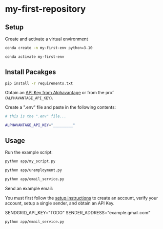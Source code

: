 # my-first-repository

## Setup

Create and activate a virtual environment 

```sh
conda create -n my-first-env python=3.10

conda activate my-first-env
```

## Install Pacakges

```sh
pip install -r requirements.txt
```

Obtain an [API Key from Alphavantage](https://www.alphavantage.co/support/#api-key) or from the prof (`ALPHAVANTAGE_API_KEY`).

Create a ".env" file and paste in the following contents:

```sh
# this is the ".env" file...

ALPHAVANTAGE_API_KEY="_________"
```

## Usage 

Run the example script:

```sh
python app/my_script.py

python app/unemployment.py

python app/email_service.py

```

Send an example email:

You must first follow the [setup instructions](https://github.com/prof-rossetti/intro-to-python/blob/main/notes/python/packages/sendgrid.md) to create an account, verify your account, setup a single sender, and obtain an API Key.

SENDGRID_API_KEY="TODO"
SENDER_ADDRESS="example.gmail.com"

```sh
python app/email_service.py
```


